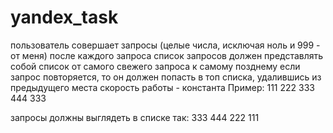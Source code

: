 # yandex_task
пользователь совершает запросы (целые числа, исключая ноль и 999 - от меня)
после каждого запроса список запросов должен представлять собой список от самого свежего запроса к самому позднему
если запрос повторяется, то он должен попасть в топ списка, удалившись из предыдущего места
скорость работы - константа
Пример:
111
222
333
444
333

запросы должны выглядеть в списке так:
333
444
222
111
